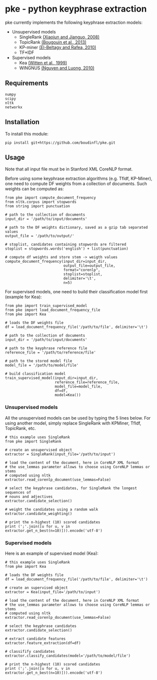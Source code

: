 # pke - python keyphrase extraction

pke currently implements the following keyphrase extraction models:

- Unsupervised models
  - SingleRank [(Xiaojun and Jianguo, 2008)][1]
  - TopicRank [(Bougouin et al., 2013)][2]
  - KP-miner [(El-Beltagy and Rafea, 2010)][3]
  - TF*IDF
- Supervised models
  - Kea [(Witten et al., 1999)][5]
  - WINGNUS [(Nguyen and Luong, 2010)][5]

## Requirements

    numpy
    scipy
    nltk
    networkx

## Installation

To install this module:

    pip install git+https://github.com/boudinfl/pke.git

## Usage

Note that all input file must be in Stanford XML CoreNLP format.

Before using some keyphrase extraction algorithms (e.g. TfIdf, KP-Miner), one 
need to compute DF weights from a collection of documents. Such weights can
be computed as:

    from pke import compute_document_frequency
    from nltk.corpus import stopwords
    from string import punctuation

    # path to the collection of documents
    input_dir = '/path/to/input/documents'

    # path to the DF weights dictionary, saved as a gzip tab separated values
    output_file = '/path/to/output/'

    # stoplist, candidates containing stopwords are filtered
    stoplist = stopwords.words('english') + list(punctuation)

    # compute df weights and store stem -> weigth values
    compute_document_frequency(input_dir=input_dir,
                               output_file=output_file,
                               format="corenlp",
                               stoplist=stoplist,
                               delimiter='\t',
                               n=5)

For supervised models, one need to build their classification model first 
(example for Kea):

    from pke import train_supervised_model
    from pke import load_document_frequency_file
    from pke import Kea

    # loads the DF weights file
    df = load_document_frequency_file('/path/to/file', delimiter='\t')

    # path to the collection of documents
    input_dir = '/path/to/input/documents'

    # path to the keyphrase reference file
    reference_file = '/path/to/reference/file'

    # path to the stored model file
    model_file = '/path/to/model/file'

    # build classification model
    train_supervised_model(input_dir=input_dir,
                           reference_file=reference_file,
                           model_file=model_file,
                           df=df,
                           model=Kea())


### Unsupervised models

All the unsupervised models can be used by typing the 5 lines below. For using
another model, simply replace SingleRank with KPMiner, TfIdf, TopicRank, etc.

    # this example uses SingleRank
    from pke import SingleRank 

    # create an unsupervised object
    extractor = SingleRank(input_file='/path/to/input')

    # load the content of the document, here in CoreNLP XML format
    # the use_lemmas parameter allows to choose using CoreNLP lemmas or stems 
    # computed using nltk
    extractor.read_corenlp_document(use_lemmas=False)

    # select the keyphrase candidates, for SingleRank the longest sequences of 
    # nouns and adjectives
    extractor.candidate_selection()

    # weight the candidates using a random walk
    extractor.candidate_weighting()

    # print the n-highest (10) scored candidates
    print (';'.join([u for u, v in extractor.get_n_best(n=10)])).encode('utf-8')


### Supervised models

Here is an example of supervised model (Kea):


    # this example uses SingleRank
    from pke import Kea 

    # loads the DF weights file
    df = load_document_frequency_file('/path/to/file', delimiter='\t')

    # create an supervised object
    extractor = Kea(input_file='/path/to/input')

    # load the content of the document, here in CoreNLP XML format
    # the use_lemmas parameter allows to choose using CoreNLP lemmas or stems 
    # computed using nltk
    extractor.read_corenlp_document(use_lemmas=False)

    # select the keyphrase candidates
    extractor.candidate_selection()

    # extract candidate features
    extractor.feature_extraction(df=df)

    # classifify candidates
    extractor.classify_candidates(model='/path/to/model/file')

    # print the n-highest (10) scored candidates
    print (';'.join([u for u, v in extractor.get_n_best(n=10)])).encode('utf-8')


[1]: http://aclweb.org/anthology/C08-1122.pdf
[2]: http://aclweb.org/anthology/I13-1062.pdf
[3]: http://aclweb.org/anthology/S10-1041.pdf
[4]: http://arxiv.org/ftp/cs/papers/9902/9902007.pdf
[5]: http://aclweb.org/anthology/S10-1035.pdf
